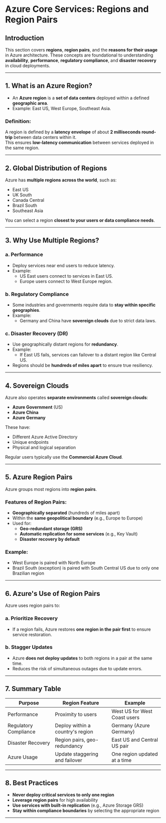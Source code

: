 # Azure Core Services: Regions and Region Pairs

## Introduction

This section covers **regions**, **region pairs**, and the **reasons for their usage** in Azure architecture. These concepts are foundational to understanding **availability**, **performance**, **regulatory compliance**, and **disaster recovery** in cloud deployments.

---

## 1. What is an Azure Region?

- An **Azure region** is a **set of data centers** deployed within a defined **geographic area**.
- Example: East US, West Europe, Southeast Asia.

### Definition:
A region is defined by a **latency envelope** of about **2 milliseconds round-trip** between data centers within it.  
This ensures **low-latency communication** between services deployed in the same region.

---

## 2. Global Distribution of Regions

Azure has **multiple regions across the world**, such as:
- East US
- UK South
- Canada Central
- Brazil South
- Southeast Asia

You can select a region **closest to your users or data compliance needs**.

---

## 3. Why Use Multiple Regions?

### a. Performance

- Deploy services near end users to reduce latency.
- Example: 
  - US East users connect to services in East US.
  - Europe users connect to West Europe region.

### b. Regulatory Compliance

- Some industries and governments require data to **stay within specific geographies**.
- Example:
  - Germany and China have **sovereign clouds** due to strict data laws.

### c. Disaster Recovery (DR)

- Use geographically distant regions for **redundancy**.
- Example:
  - If East US fails, services can failover to a distant region like Central US.
- Regions should be **hundreds of miles apart** to ensure true resiliency.

---

## 4. Sovereign Clouds

Azure also operates **separate environments** called **sovereign clouds**:
- **Azure Government** (US)
- **Azure China**
- **Azure Germany**

These have:
- Different Azure Active Directory
- Unique endpoints
- Physical and logical separation

Regular users typically use the **Commercial Azure Cloud**.

---

## 5. Azure Region Pairs

Azure groups most regions into **region pairs**.

### Features of Region Pairs:
- **Geographically separated** (hundreds of miles apart)
- Within the **same geopolitical boundary** (e.g., Europe to Europe)
- Used for:
  - **Geo-redundant storage (GRS)**
  - **Automatic replication for some services** (e.g., Key Vault)
  - **Disaster recovery by default**

### Example:
- West Europe is paired with North Europe
- Brazil South (exception) is paired with South Central US due to only one Brazilian region

---

## 6. Azure's Use of Region Pairs

Azure uses region pairs to:

### a. Prioritize Recovery
- If a region fails, Azure restores **one region in the pair first** to ensure service restoration.

### b. Stagger Updates
- Azure **does not deploy updates** to both regions in a pair at the same time.
- Reduces the risk of simultaneous outages due to update errors.

---

## 7. Summary Table

| Purpose               | Region Feature                     | Example                         |
|------------------------|-------------------------------------|----------------------------------|
| Performance            | Proximity to users                  | West US for West Coast users     |
| Regulatory Compliance  | Deploy within a country's region    | Germany (Azure Germany)         |
| Disaster Recovery      | Region pairs, geo-redundancy        | East US and Central US pair      |
| Azure Usage            | Update staggering and failover      | One region updated at a time     |

---

## 8. Best Practices

- **Never deploy critical services to only one region**
- **Leverage region pairs** for high availability
- **Use services with built-in replication** (e.g., Azure Storage GRS)
- **Stay within compliance boundaries** by selecting the appropriate region

---

